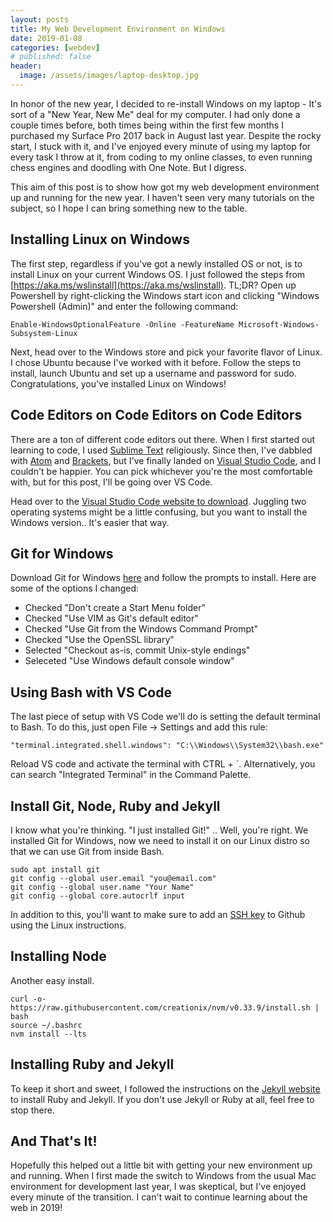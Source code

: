```yaml
---
layout: posts
title: My Web Development Environment on Windows
date: 2019-01-08
categories: [webdev]
# published: false
header:
  image: /assets/images/laptop-desktop.jpg
---
```


In honor of the new year, I decided to re-install Windows on my laptop - It's sort of a "New Year, New Me" deal for my computer. I had only done a couple times before, both times being within the first few months I purchased my Surface Pro 2017 back in August last year. Despite the rocky start, I stuck with it, and I've enjoyed every minute of using my laptop for every task I throw at it, from coding to my online classes, to even running chess engines and doodling with One Note. But I digress. 

This aim of this post is to show how got my web development environment up and running for the new year. I haven't seen very many tutorials on the subject, so I hope I can bring something new to the table. 

## Installing Linux on Windows

The first step, regardless if you've got a newly installed OS or not, is to install Linux on your current Windows OS. I just followed the steps from [https://aka.ms/wslinstall](https://aka.ms/wslinstall). TL;DR? Open up Powershell by right-clicking the Windows start icon and clicking "Windows Powershell (Admin)" and enter the following command:

```
Enable-WindowsOptionalFeature -Online -FeatureName Microsoft-Windows-Subsystem-Linux
```

Next, head over to the Windows store and pick your favorite flavor of Linux. I chose Ubuntu because I've worked with it before. Follow the steps to install, launch Ubuntu and set up a username and password for sudo. Congratulations, you've installed Linux on Windows! 

## Code Editors on Code Editors on Code Editors

There are a ton of different code editors out there. When I first started out learning to code, I used [Sublime Text](https://www.sublimetext.com/) religiously. Since then, I've dabbled with [Atom](https://atom.io/) and [Brackets](http://brackets.io/), but I've finally landed on [Visual Studio Code](https://code.visualstudio.com/), and I couldn't be happier. You can pick whichever you're the most comfortable with, but for this post, I'll be going over VS Code. 

Head over to the [Visual Studio Code website to download](https://code.visualstudio.com/). Juggling two operating systems might be a little confusing, but you want to install the Windows version.. It's easier that way. 

## Git for Windows

Download Git for Windows [here](https://git-scm.com/) and follow the prompts to install. Here are some of the options I changed:
- Checked "Don't create a Start Menu folder"
- Checked "Use VIM as Git's default editor"
- Checked "Use Git from the Windows Command Prompt"
- Checked "Use the OpenSSL library"
- Selected "Checkout as-is, commit Unix-style endings"
- Seleceted "Use Windows default console window"

## Using Bash with VS Code

The last piece of setup with VS Code we'll do is setting the default terminal to Bash. To do this, just open File -> Settings and add this rule:

```
"terminal.integrated.shell.windows": "C:\\Windows\\System32\\bash.exe"
```
Reload VS code and activate the terminal with CTRL + `. Alternatively, you can search "Integrated Terminal" in the Command Palette.

## Install Git, Node, Ruby and Jekyll

I know what you're thinking. "I just installed Git!" .. Well, you're right. We installed Git for Windows, now we need to install it on our Linux distro so that we can use Git from inside Bash. 

```
sudo apt install git
git config --global user.email "you@email.com"
git config --global user.name "Your Name"
git config --global core.autocrlf input
```

In addition to this, you'll want to make sure to add an [SSH key](https://help.github.com/articles/adding-a-new-ssh-key-to-your-github-account/#platform-linux) to Github using the Linux instructions. 

## Installing Node

Another easy install.

```
curl -o- https://raw.githubusercontent.com/creationix/nvm/v0.33.9/install.sh | bash
source ~/.bashrc
nvm install --lts
```

## Installing Ruby and Jekyll

To keep it short and sweet, I followed the instructions on the [Jekyll website](https://jekyllrb.com/docs/installation/windows/) to install Ruby and Jekyll. If you don't use Jekyll or Ruby at all, feel free to stop there.

## And That's It!

Hopefully this helped out a little bit with getting your new environment up and running. When I first made the switch to Windows from the usual Mac environment for development last year, I was skeptical, but I've enjoyed every minute of the transition. I can't wait to continue learning about the web in 2019!